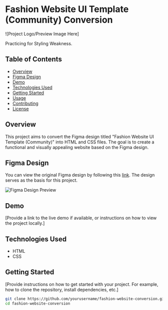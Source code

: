 # Fashion Website UI Template (Community) Conversion

![Project Logo/Preview Image Here]

Practicing for Styling Weakness. 

## Table of Contents

- [Overview](#overview)
- [Figma Design](#figma-design)
- [Demo](#demo)
- [Technologies Used](#technologies-used)
- [Getting Started](#getting-started)
- [Usage](#usage)
- [Contributing](#contributing)
- [License](#license)

## Overview

This project aims to convert the Figma design titled "Fashion Website UI Template (Community)" into HTML and CSS files. The goal is to create a functional and visually appealing website based on the Figma design.

## Figma Design

You can view the original Figma design by following this [link](https://www.figma.com/file/0JCty8bRak0bbnOXiCKk9e/Fashion-Website-UI-Template-(Community)?node-id=1%3A255&mode=dev). The design serves as the basis for this project.

![Figma Design Preview](FigmaDesignPreview.png)

## Demo

[Provide a link to the live demo if available, or instructions on how to view the project locally.]

## Technologies Used

- HTML
- CSS

## Getting Started

[Provide instructions on how to get started with your project. For example, how to clone the repository, install dependencies, etc.]

```bash
git clone https://github.com/yourusername/fashion-website-conversion.git
cd fashion-website-conversion
